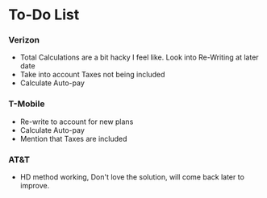 # To-Do List

### Verizon 
* Total Calculations are a bit hacky I feel like. Look into Re-Writing at later date
* Take into account Taxes not being included
* Calculate Auto-pay

### T-Mobile 
* Re-write to account for new plans
* Calculate Auto-pay
* Mention that Taxes are included

### AT&T
* HD method working, Don't love the solution, will come back later to improve.